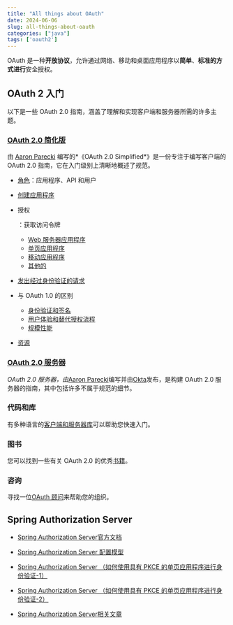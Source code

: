 ```yaml
---
title: "All things about OAuth"
date: 2024-06-06
slug: all-things-about-oauth
categories: ["java"]
tags: ['oauth2']
---
```




OAuth 是一种**开放协议**，允许通过网络、移动和桌面应用程序以**简单**、**标准的方式进行**安全授权。

<!--more-->

## OAuth 2 入门

以下是一些 OAuth 2.0 指南，涵盖了理解和实现客户端和服务器所需的许多主题。

### [OAuth 2.0 简化版](https://aaronparecki.com/oauth-2-simplified/)

由 [Aaron Parecki](https://aaronparecki.com/) 编写的*《OAuth 2.0 Simplified*》是一份专注于编写客户端的 OAuth 2.0 指南，它在入门级别上清晰地概述了规范。

- [角色](https://aaronparecki.com/oauth-2-simplified/#roles)：应用程序、API 和用户

- [创建应用程序](https://aaronparecki.com/oauth-2-simplified/#creating-an-app)

- 授权

  ：获取访问令牌

  - [Web 服务器应用程序](https://aaronparecki.com/oauth-2-simplified/#web-server-apps)
  - [单页应用程序](https://aaronparecki.com/2012/07/29/2/oauth2-simplified#single-page-apps)
  - [移动应用程序](https://aaronparecki.com/oauth-2-simplified/#mobile-apps)
  - [其他的](https://aaronparecki.com/oauth-2-simplified/#others)

- [发出经过身份验证的请求](https://aaronparecki.com/oauth-2-simplified/#making-authenticated-requests)

- 与 OAuth 1.0 的区别

  - [身份验证和签名](https://aaronparecki.com/oauth-2-simplified/#authentication-and-signatures)
  - [用户体验和替代授权流程](https://aaronparecki.com/oauth-2-simplified/#user-experience-and-alternative-authorization-flows)
  - [规模性能](https://aaronparecki.com/oauth-2-simplified/#performance-at-scale)

- [资源](https://aaronparecki.com/oauth-2-simplified/#resources)

### [OAuth 2.0 服务器](https://oauth.com/)

*OAuth 2.0 服务器，由*[Aaron Parecki](https://aaronparecki.com/)编写并由[Okta](https://developer.okta.com/)发布，是构建 OAuth 2.0 服务器的指南，其中包括许多不属于规范的细节。

### 代码和库

有多种语言的[客户端和服务器库](https://oauth.net/code/)可以帮助您快速入门。

### 图书

您可以找到一些有关 OAuth 2.0 的优秀[书籍](https://oauth.net/books/)。

### 咨询

寻找一位[OAuth 顾问](https://oauth.net/consulting/)来帮助您的组织。



## Spring Authorization Server

- [Spring Authorization Server官方文档](https://docs.spring.io/spring-authorization-server/reference/overview.html)

- [Spring Authorization Server 配置模型](https://blog.csdn.net/semicolon_hello/article/details/136186226)
- [Spring Authorization Server （如何使用具有 PKCE 的单页应用程序进行身份验证-1）](https://blog.csdn.net/semicolon_hello/article/details/136214544)
- [Spring Authorization Server （如何使用具有 PKCE 的单页应用程序进行身份验证-2）](https://blog.csdn.net/semicolon_hello/article/details/136214824)

- [Spring Authorization Server相关文章](https://blog.51cto.com/u_15268610/category2)
